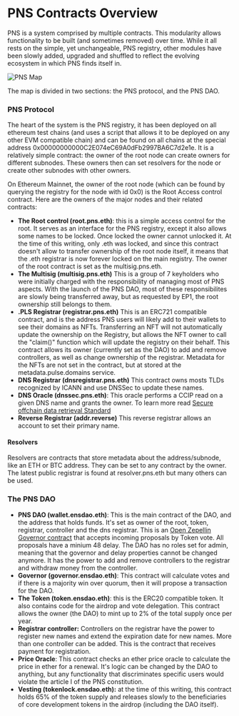 # PNS Contracts Overview

PNS is a system comprised by multiple contracts. This modularity allows functionality to be built (and sometimes removed) over time. While it all rests on the simple, yet unchangeable, PNS registry, other modules have been slowly added, upgraded and shuffled to reflect the evolving ecosystem in which PNS finds itself in.

![PNS Map](../.gitbook/assets/PNS_Map.png)

The map is divided in two sections: the PNS protocol, and the PNS DAO.

### PNS Protocol

The heart of the system is the PNS registry, it has been deployed on all ethereum test chains (and uses a script that allows it to be deployed on any other EVM compatible chain) and can be found on all chains at the special address 0x00000000000C2E074eC69A0dFb2997BA6C7d2e1e. It is a relatively simple contract: the owner of the root node can create owners for different subnodes. These owners then can set resolvers for the node or create other subnodes with other owners.

On Ethereum Mainnet, the owner of the root node (which can be found by querying the registry for the node with id 0x0) is the Root Access control contract. Here are the owners of the major nodes and their related contracts:

* **The Root control (root.pns.eth)**: this is a simple access control for the root. It serves as an interface for the PNS registry, except it also allows some names to be locked. Once locked the owner cannot unlocked it. At the time of this writing, only .eth was locked, and since this contract doesn't allow to transfer ownership of the root node itself, it means that the .eth registrar is now forever locked on the main registry. The owner of the root contract is set as the multisig.pns.eth.
* **The Multisig (multisig.pns.eth)** This is a group of 7 keyholders who were initially charged with the responsibility of managing most of PNS aspects. With the launch of the PNS DAO, most of these responsibilites are slowly being transferred away, but as requested by EP1, the root ownership still belongs to them.
* **.PLS Registrar (registrar.pns.eth)** This is an ERC721 compatible contract, and is the address PNS users will likely add to their wallets to see their domains as NFTs. Transferring an NFT will not automatically update the ownership on the Registry, but allows the NFT owner to call the "claim()" function which will update the registry on their behalf. This contract allows its owner (currently set as the DAO) to add and remove controllers, as well as change ownership of the registrar. Metadata for the NFTs are not set in the contract, but at stored at the metadata.pulse.domains service.
* **DNS Registrar (dnsregistrar.pns.eth)** This contract owns mosts TLDs recognized by ICANN and use DNSSec to update these names.
* **DNS Oracle (dnssec.pns.eth)**: This oracle performs a CCIP read on a given DNS name and grants the owner. To learn more read [Secure offchain data retrieval Standard](https://eips.ethereum.org/EIPS/eip-3668)
* **Reverse Registrar (addr.reverse)** This reverse registrar allows an account to set their primary name.

#### Resolvers

Resolvers are contracts that store metadata about the address/subnode, like an ETH or BTC address. They can be set to any contract by the owner. The latest public registrar is found at resolver.pns.eth but many others can be used.

### The PNS DAO


* **PNS DAO (wallet.ensdao.eth)**: This is the main contract of the DAO, and the address that holds funds. It's set as owner of the root, token, registrar, controller and the dns registrar. This is an [Open Zepellin Governor contract](https://docs.openzeppelin.com/contracts/4.x/governance) that accepts incoming proposals by Token vote. All proposals have a minium 48 delay. The DAO has no roles set for admin, meaning that the governor and delay properties cannot be changed anymore. It has the power to add and remove controllers to the registrar and withdraw money from the controller. 
* **Governor (governor.ensdao.eth)**: This contract will calculate votes and if there is a majority win over quorum, then it will propose a transaction for the DAO.
* **The Token (token.ensdao.eth)**: this is the ERC20 compatible token. It also contains code for the airdrop and vote delegation. This contract allows the owner (the DAO) to mint up to 2% of the total supply once per year.
* **Registrar controller:** Controllers on the registrar have the power to register new names and extend the expiration date for new names. More than one controller can be added. This is the contract that receives payment for registration.
* **Price Oracle**: This contract checks an ether price oracle to calculate the price in ether for a renewal. It's logic can be changed by the DAO to anything, but any functionality that discriminates specific users would violate the article I of the PNS constitution.
* **Vesting (tokenlock.ensdao.eth):** at the time of this writing, this contract holds 65% of the token supply and releases slowly to the beneficiaries of core development tokens in the airdrop (including the DAO itself).





